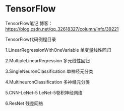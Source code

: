 # TensorFlow
TensorFlow笔记 博客：https://blog.csdn.net/qq_32618327/column/info/39221

TensorFlow代码例程目录

1.LinearRegressionWithOneVariable 单变量线性回归

2.MultipleLinearRegression 多元线性回归

3.SingleNeuronClassification 单神经元分类

4.MultineuronClassification 多神经元分类

5.CNN-LeNet-5 LeNet-5卷积神经网络

6.ResNet 残差网络
